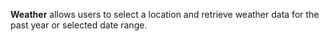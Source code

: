 **Weather** allows users to select a location and retrieve weather data for the past year or selected date range.


